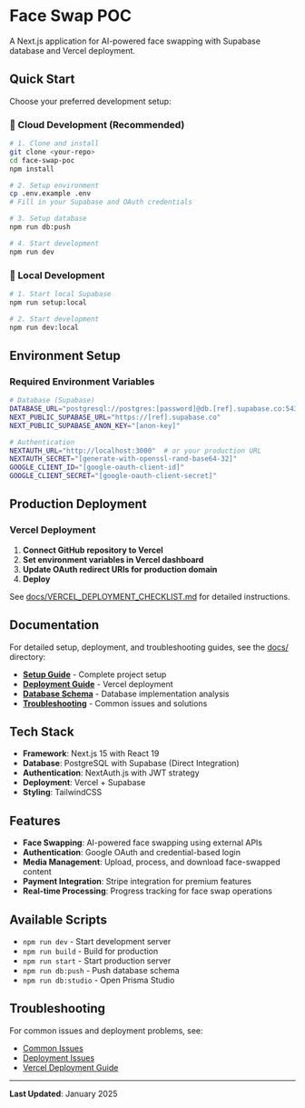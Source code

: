 # Face Swap POC

A Next.js application for AI-powered face swapping with Supabase database and Vercel deployment.

## Quick Start

Choose your preferred development setup:

### 🚀 Cloud Development (Recommended)

```bash
# 1. Clone and install
git clone <your-repo>
cd face-swap-poc
npm install

# 2. Setup environment
cp .env.example .env
# Fill in your Supabase and OAuth credentials

# 3. Setup database
npm run db:push

# 4. Start development
npm run dev
```

### 🔧 Local Development

```bash
# 1. Start local Supabase
npm run setup:local

# 2. Start development
npm run dev:local
```

## Environment Setup

### Required Environment Variables

```bash
# Database (Supabase)
DATABASE_URL="postgresql://postgres:[password]@db.[ref].supabase.co:5432/postgres"
NEXT_PUBLIC_SUPABASE_URL="https://[ref].supabase.co"
NEXT_PUBLIC_SUPABASE_ANON_KEY="[anon-key]"

# Authentication
NEXTAUTH_URL="http://localhost:3000"  # or your production URL
NEXTAUTH_SECRET="[generate-with-openssl-rand-base64-32]"
GOOGLE_CLIENT_ID="[google-oauth-client-id]"
GOOGLE_CLIENT_SECRET="[google-oauth-client-secret]"
```

## Production Deployment

### Vercel Deployment

1. **Connect GitHub repository to Vercel**
2. **Set environment variables in Vercel dashboard**
3. **Update OAuth redirect URIs for production domain**
4. **Deploy**

See [docs/VERCEL_DEPLOYMENT_CHECKLIST.md](docs/VERCEL_DEPLOYMENT_CHECKLIST.md) for detailed instructions.

## Documentation

For detailed setup, deployment, and troubleshooting guides, see the [docs/](docs/) directory:

- **[Setup Guide](docs/PROJECT_SETUP_GUIDE.md)** - Complete project setup
- **[Deployment Guide](docs/VERCEL_DEPLOYMENT_CHECKLIST.md)** - Vercel deployment
- **[Database Schema](docs/database/supabase-schema-analysis.md)** - Database implementation analysis
- **[Troubleshooting](docs/troubleshooting/)** - Common issues and solutions

## Tech Stack

- **Framework**: Next.js 15 with React 19
- **Database**: PostgreSQL with Supabase (Direct Integration)
- **Authentication**: NextAuth.js with JWT strategy
- **Deployment**: Vercel + Supabase
- **Styling**: TailwindCSS

## Features

- **Face Swapping**: AI-powered face swapping using external APIs
- **Authentication**: Google OAuth and credential-based login
- **Media Management**: Upload, process, and download face-swapped content
- **Payment Integration**: Stripe integration for premium features
- **Real-time Processing**: Progress tracking for face swap operations

## Available Scripts

- `npm run dev` - Start development server
- `npm run build` - Build for production
- `npm run start` - Start production server
- `npm run db:push` - Push database schema
- `npm run db:studio` - Open Prisma Studio

## Troubleshooting

For common issues and deployment problems, see:

- [Common Issues](docs/troubleshooting/common-issues.md)
- [Deployment Issues](docs/troubleshooting/deployment-issues.md)
- [Vercel Deployment Guide](docs/VERCEL_DEPLOYMENT_CHECKLIST.md)

---

**Last Updated**: January 2025
